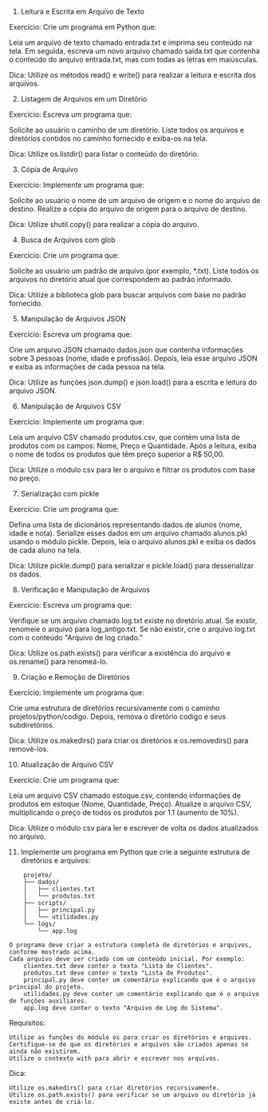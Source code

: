 1. Leitura e Escrita em Arquivo de Texto

Exercício:
Crie um programa em Python que:

Leia um arquivo de texto chamado entrada.txt e imprima seu conteúdo na tela.
Em seguida, escreva um novo arquivo chamado saida.txt que contenha o conteúdo do arquivo entrada.txt, mas com todas as letras em maiúsculas.

Dica: Utilize os métodos read() e write() para realizar a leitura e escrita dos arquivos.

2. Listagem de Arquivos em um Diretório

Exercício:
Escreva um programa que:

Solicite ao usuário o caminho de um diretório.
Liste todos os arquivos e diretórios contidos no caminho fornecido e exiba-os na tela.

Dica: Utilize os.listdir() para listar o conteúdo do diretório.


3. Cópia de Arquivo

Exercício:
Implemente um programa que:

Solicite ao usuário o nome de um arquivo de origem e o nome do arquivo de destino.
Realize a cópia do arquivo de origem para o arquivo de destino.

Dica: Utilize shutil.copy() para realizar a cópia do arquivo.

4. Busca de Arquivos com glob

Exercício:
Crie um programa que:

Solicite ao usuário um padrão de arquivo (por exemplo, *.txt).
Liste todos os arquivos no diretório atual que correspondem ao padrão informado.

Dica: Utilize a biblioteca glob para buscar arquivos com base no padrão fornecido.


5. Manipulação de Arquivos JSON

Exercício:
Escreva um programa que:

Crie um arquivo JSON chamado dados.json que contenha informações sobre 3 pessoas (nome, idade e profissão).
Depois, leia esse arquivo JSON e exiba as informações de cada pessoa na tela.

Dica: Utilize as funções json.dump() e json.load() para a escrita e leitura do arquivo JSON.


6. Manipulação de Arquivos CSV

Exercício:
Implemente um programa que:

Leia um arquivo CSV chamado produtos.csv, que contém uma lista de produtos com os campos: Nome, Preço e Quantidade.
Após a leitura, exiba o nome de todos os produtos que têm preço superior a R$ 50,00.

Dica: Utilize o módulo csv para ler o arquivo e filtrar os produtos com base no preço.


7. Serialização com pickle

Exercício:
Crie um programa que:

Defina uma lista de dicionários representando dados de alunos (nome, idade e nota).
Serialize esses dados em um arquivo chamado alunos.pkl usando o módulo pickle.
Depois, leia o arquivo alunos.pkl e exiba os dados de cada aluno na tela.

Dica: Utilize pickle.dump() para serializar e pickle.load() para desserializar os dados.


8. Verificação e Manipulação de Arquivos

Exercício:
Escreva um programa que:

Verifique se um arquivo chamado log.txt existe no diretório atual.
Se existir, renomeie o arquivo para log_antigo.txt. Se não existir, crie o arquivo log.txt com o conteúdo "Arquivo de log criado."

Dica: Utilize os.path.exists() para verificar a existência do arquivo e os.rename() para renomeá-lo.


9. Criação e Remoção de Diretórios

Exercício:
Implemente um programa que:

Crie uma estrutura de diretórios recursivamente com o caminho projetos/python/codigo.
Depois, remova o diretório codigo e seus subdiretórios.

Dica: Utilize os.makedirs() para criar os diretórios e os.removedirs() para removê-los.

10. Atualização de Arquivo CSV

Exercício:
Crie um programa que:

Leia um arquivo CSV chamado estoque.csv, contendo informações de produtos em estoque (Nome, Quantidade, Preço).
Atualize o arquivo CSV, multiplicando o preço de todos os produtos por 1.1 (aumento de 10%).

Dica: Utilize o módulo csv para ler e escrever de volta os dados atualizados no arquivo.


11. Implemente um programa em Python que crie a seguinte estrutura de diretórios e arquivos:

```
    projeto/
    ├── dados/
    │   ├── clientes.txt
    │   └── produtos.txt
    ├── scripts/
    │   ├── principal.py
    │   └── utilidades.py
    └── logs/
        └── app.log
```
    O programa deve criar a estrutura completa de diretórios e arquivos, conforme mostrado acima.
    Cada arquivo deve ser criado com um conteúdo inicial. Por exemplo:
        clientes.txt deve conter o texto "Lista de Clientes".
        produtos.txt deve conter o texto "Lista de Produtos".
        principal.py deve conter um comentário explicando que é o arquivo principal do projeto.
        utilidades.py deve conter um comentário explicando que é o arquivo de funções auxiliares.
        app.log deve conter o texto "Arquivo de Log do Sistema".

Requisitos:

    Utilize as funções do módulo os para criar os diretórios e arquivos.
    Certifique-se de que os diretórios e arquivos são criados apenas se ainda não existirem.
    Utilize o contexto with para abrir e escrever nos arquivos.

Dica:

    Utilize os.makedirs() para criar diretórios recursivamente.
    Utilize os.path.exists() para verificar se um arquivo ou diretório já existe antes de criá-lo.